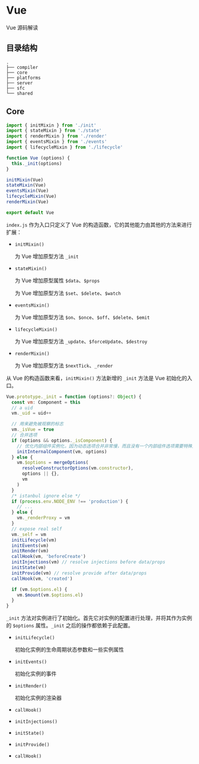 # Vue

Vue 源码解读

## 目录结构

```
.
├── compiler
├── core
├── platforms
├── server
├── sfc
└── shared
```

## Core

```js
import { initMixin } from './init'
import { stateMixin } from './state'
import { renderMixin } from './render'
import { eventsMixin } from './events'
import { lifecycleMixin } from './lifecycle'

function Vue (options) {
  this._init(options)
}

initMixin(Vue)
stateMixin(Vue)
eventsMixin(Vue)
lifecycleMixin(Vue)
renderMixin(Vue)

export default Vue
```

`index.js` 作为入口只定义了 Vue 的构造函数，它的其他能力由其他的方法来进行扩展：

* `initMixin()`

  为 Vue 增加原型方法 `_init`

* `stateMixin()`

  为 Vue 增加原型属性 `$data`、`$props`

  为 Vue 增加原型方法 `$set`、`$delete`、`$watch`

* `eventsMixin()`

  为 Vue 增加原型方法 `$on`、`$once`、`$off`、`$delete`、`$emit`

* `lifecycleMixin()`

  为 Vue 增加原型方法 `_update`、`$forceUpdate`、`$destroy`

* `renderMixin()`

  为 Vue 增加原型方法 `$nextTick`、`_render`


从 Vue 的构造函数来看，`initMixin()` 方法新增的 `_init` 方法是 Vue 初始化的入口。


```js
Vue.prototype._init = function (options?: Object) {
  const vm: Component = this
  // a uid
  vm._uid = uid++

  // 用来避免被观察的标志
  vm._isVue = true
  // 合并选项
  if (options && options._isComponent) {
    // 优化内部组件实例化，因为动态选项合并非常慢，而且没有一个内部组件选项需要特殊处理。
    initInternalComponent(vm, options)
  } else {
    vm.$options = mergeOptions(
      resolveConstructorOptions(vm.constructor),
      options || {},
      vm
    )
  }
  /* istanbul ignore else */
  if (process.env.NODE_ENV !== 'production') {
    // ...
  } else {
    vm._renderProxy = vm
  }
  // expose real self
  vm._self = vm
  initLifecycle(vm)
  initEvents(vm)
  initRender(vm)
  callHook(vm, 'beforeCreate')
  initInjections(vm) // resolve injections before data/props
  initState(vm)
  initProvide(vm) // resolve provide after data/props
  callHook(vm, 'created')

  if (vm.$options.el) {
    vm.$mount(vm.$options.el)
  }
}
```

`_init` 方法对实例进行了初始化。首先它对实例的配置进行处理，并将其作为实例的 `$options` 属性。`_init` 之后的操作都依赖于此配置。


* `initLifecycle()`

  初始化实例的生命周期状态参数和一些实例属性

* `initEvents()`

  初始化实例的事件

* `initRender()`

  初始化实例的渲染器

* `callHook()`

* `initInjections()`

* `initState()`

* `initProvide()`

* `callHook()`